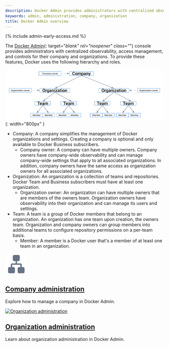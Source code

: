 ```yaml
---
description: Docker Admin provides administrators with centralized observability, access management, and controls for their company and organizations.
keywords: admin, administration, company, organization
title: Docker Admin overview
---
```

{% include admin-early-access.md %}

The [Docker Admin](https://admin.docker.com){: target="_blank" rel="noopener" class="_"} console provides administrators with centralized observability, access management, and controls for their company and organizations. To provide these features, Docker uses the following hierarchy and roles.

![Docker hierarchy](./images/docker-hierarchy.svg){: width="800px" }

- Company: A company simplifies the management of Docker organizations and settings. Creating a company is optional and only available to Docker Business subscribers.
  - Company owner: A company can have multiple owners. Company owners have company-wide observability and can manage company-wide settings that apply to all associated organizations. In addition, company owners have the same access as organization owners for all associated organizations.
- Organization: An organization is a collection of teams and repositories. Docker Team and Business subscribers must have at least one organization.
  - Organization owner: An organization can have multiple owners that are members of the owners team. Organization owners have observability into their organization and can manage its users and settings.
- Team: A team is a group of Docker members that belong to an organization. An organization has one team upon creation, the owners team. Organization and company owners can group members into additional teams to configure repository permissions on a per-team basis.
  - Member: A member is a Docker user that's a member of at least one team in an organization.

<div class="component-container">
    <!--start row-->
    <div class="row">
      <div class="col-xs-12 col-sm-12 col-md-12 col-lg-4 block">
        <div class="component">
             <div class="component-icon">
                 <a href="/admin/company/"><img src="/assets/images/engine-networking.svg" alt="Company administration" width="70" height="70"></a>
                 </div>
                 <h2 id="set-up-an-org"><a href="/admin/company/">Company administration</a></h2>
                <p> Explore how to manage a company in Docker Admin.</p>
        </div>
      </div>
      <div class="col-xs-12 col-sm-12 col-md-12 col-lg-4 block">
        <div class="component">
             <div class="component-icon">
                 <a href="/admin/organization/"><img src="/assets/images/contact.svg" alt="Organization administration" width="70" height="70"></a>
                 </div>
                 <h2 id="set-up-an-org"><a href="/admin/organization/">Organization administration</a></h2>
                <p> Learn about organization administration in Docker Admin.</p>
        </div>
      </div>
    </div>
</div>
